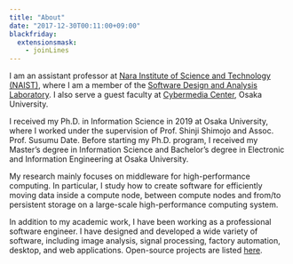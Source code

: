 ```yaml
---
title: "About"
date: "2017-12-30T00:11:00+09:00"
blackfriday:
  extensionsmask:
    - joinLines
---
```


I am an assistant professor at [Nara Institute of Science and
Technology (NAIST)](http://www.naist.jp/en/), where I am a member of the
[Software Design and Analysis Laboratory](https://sdlab-web.naist.jp/english).
I also serve a guest faculty at [Cybermedia
Center](https://www.cmc.osaka-u.ac.jp/?lang=en), Osaka University.

I received my Ph.D. in Information Science in 2019 at Osaka University, where
I worked under the supervision of Prof. Shinji Shimojo and Assoc. Prof. Susumu
Date. Before starting my Ph.D. program, I received my Master’s degree in
Information Science and Bachelor’s degree in Electronic and Information
Engineering at Osaka University.

My research mainly focuses on middleware for high-performance computing. In
particular, I study how to create software for efficiently moving data inside
a compute node, between compute nodes and from/to persistent storage on a
large-scale high-performance computing system.

In addition to my academic work, I have been working as a professional
software engineer. I have designed and developed a wide variety of software,
including image analysis, signal processing, factory automation, desktop, and
web applications. Open-source projects are listed [here](/projects).
